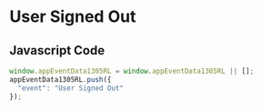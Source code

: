 # User Signed Out

## Javascript Code
```js
window.appEventData1305RL = window.appEventData1305RL || [];
appEventData1305RL.push({
  "event": "User Signed Out"
});
```




